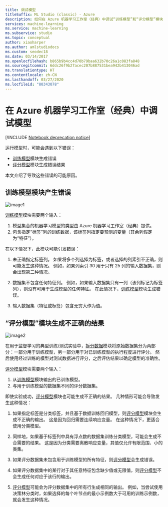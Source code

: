 ```yaml
---
title: 调试模型
titleSuffix: ML Studio (classic) - Azure
description: 如何在 Azure 机器学习工作室（经典）中调试“训练模型”和“评分模型”模块生成的错误。
services: machine-learning
ms.service: machine-learning
ms.subservice: studio
ms.topic: conceptual
author: xiaoharper
ms.author: amlstudiodocs
ms.custom: seodec18
ms.date: 03/14/2017
ms.openlocfilehash: b865b9b4cc4d70b79baa632b70c26a1c083fa848
ms.sourcegitcommit: 6ddc26f9b27acec207b887531bea942b413046ad
ms.translationtype: HT
ms.contentlocale: zh-CN
ms.lasthandoff: 03/27/2020
ms.locfileid: "80343078"
---
```

# <a name="debug-your-model-in-azure-machine-learning-studio-classic"></a>在 Azure 机器学习工作室（经典）中调试模型

[!INCLUDE [Notebook deprecation notice](../../../includes/aml-studio-notebook-notice.md)]

运行模型时，可能会遇到以下错误：

* [训练模型][train-model]模块生成错误 
* [评分模型][score-model]模块生成错误结果 

本文介绍了导致这些错误的可能原因。


## <a name="train-model-module-produces-an-error"></a>训练模型模块产生错误

![image1](./media/debug-models/train_model-1.png)

[训练模型][train-model]模块需要两个输入：

1. 模型集合的机器学习模型的类型由 Azure 机器学习工作室（经典）提供。
2. 包含指定“标签”列的训练数据，该标签列指定要预测的变量（其余列假定为“特征”）。

在以下情况下，此模块可能引发错误：

1. 未正确指定标签列。 如果将多个列选择为标签，或者选择的列索引不正确，则可能发生这种情况。 例如，如果列索引 30 用于只有 25 列的输入数据集，则会出现第二种情况。

2. 数据集不包含任何特征列。 例如，如果输入数据集只有一列（该列标记为标签列），则没有可用于生成模型的任何特征。 在此情况下，[训练模型][train-model]模块生成错误。

3. 输入数据集（特征或标签）包含无穷大作为值。

## <a name="score-model-module-produces-incorrect-results"></a>“评分模型”模块生成不正确的结果

![image2](./media/debug-models/train_test-2.png)

在用于监督学习的典型训练/测试实验中，[拆分数据][split]模块将原始数据集分为两部分：一部分用于训练模型，另一部分用于对已训练模型的执行程度进行评分。 然后使用经过训练的模型对测试数据进行评分，之后评估结果以确定模型的准确性。

[评分模型][score-model]模块需要两个输入：

1. 从[训练模型][train-model]模块输出的已训练模型。
2. 与用于训练模型的数据集不同的评分数据集。

即使实验成功，[评分模型][score-model]模块也可能生成不正确的结果。 几种情形可能会导致发生这种情况：

1. 如果指定标签是分类标签，并且基于数据训练回归模型，则[评分模型][score-model]模块会生成不正确的输出。 这是因为回归需要连续响应变量。 在这种情况下，更适合使用分类模型。 

2. 同样地，如果基于标签列中具有浮点数的数据集训练分类模型，可能会生成不合需要的结果。 这是因为分类需要离散响应变量，其值仅允许有限范围、小的类集。

3. 如果评分数据集未包含用于训练模型的所有特征，则[评分模型][score-model]会生成错误。

4. 如果评分数据集中的某行对于其任意特征包含缺少值或无限值，则[评分模型][score-model]不会生成任何对应于该行的输出。

5. [评分模型][score-model]可能会为评分数据集中的所有行生成相同的输出。 例如，当尝试使用决策林分类时，如果选择的每个叶节点的最小示例数大于可用的训练示例数，就会发生这种情况。

<!-- Module References -->
[score-model]: https://msdn.microsoft.com/library/azure/401b4f92-e724-4d5a-be81-d5b0ff9bdb33/
[split]: https://msdn.microsoft.com/library/azure/70530644-c97a-4ab6-85f7-88bf30a8be5f/
[train-model]: https://msdn.microsoft.com/library/azure/5cc7053e-aa30-450d-96c0-dae4be720977/

